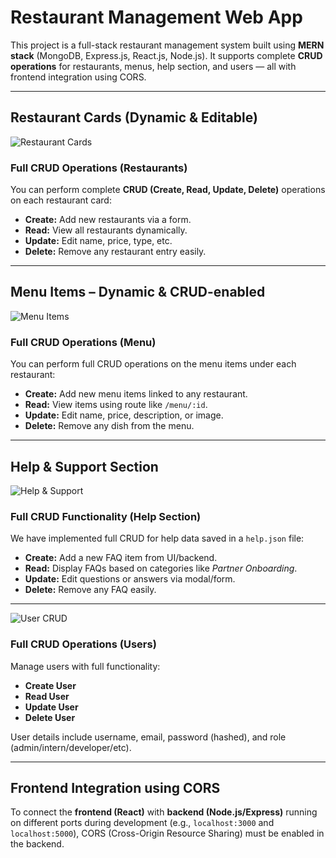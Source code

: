 #  Restaurant Management Web App

This project is a full-stack restaurant management system built using **MERN stack** (MongoDB, Express.js, React.js, Node.js). It supports complete **CRUD operations** for restaurants, menus, help section, and users — all with frontend integration using CORS.

---

## Restaurant Cards (Dynamic & Editable)

![Restaurant Cards](https://github.com/user-attachments/assets/5de8c51f-06cf-4ec0-8212-be36fb3845db)

###   Full CRUD Operations (Restaurants)

You can perform complete **CRUD (Create, Read, Update, Delete)** operations on each restaurant card:

- **Create:** Add new restaurants via a form.
- **Read:** View all restaurants dynamically.
- **Update:** Edit name, price, type, etc.
- **Delete:** Remove any restaurant entry easily.

---

##  Menu Items – Dynamic & CRUD-enabled

![Menu Items](https://github.com/user-attachments/assets/e4f10a47-0d72-4042-bc55-915c33ef798d)

###   Full CRUD Operations (Menu)

You can perform full CRUD operations on the menu items under each restaurant:

- **Create:** Add new menu items linked to any restaurant.
- **Read:** View items using route like `/menu/:id`.
- **Update:** Edit name, price, description, or image.
- **Delete:** Remove any dish from the menu.

---

##   Help & Support Section

![Help & Support](https://github.com/user-attachments/assets/7e942cd3-2fec-4b12-a26a-206b8f08f263)

###   Full CRUD Functionality (Help Section)

We have implemented full CRUD for help data saved in a `help.json` file:

- **Create:** Add a new FAQ item from UI/backend.
- **Read:** Display FAQs based on categories like *Partner Onboarding*.
- **Update:** Edit questions or answers via modal/form.
- **Delete:** Remove any FAQ easily.

---


![User CRUD](https://github.com/user-attachments/assets/e72a3a4c-aed3-4cf9-8c20-6f9fdac98768)

###  Full CRUD Operations (Users)

Manage users with full functionality:

- **Create User**
- **Read User**
- **Update User**
- **Delete User**

User details include username, email, password (hashed), and role (admin/intern/developer/etc).

---

##  Frontend Integration using CORS

To connect the **frontend (React)** with **backend (Node.js/Express)** running on different ports during development (e.g., `localhost:3000` and `localhost:5000`), CORS (Cross-Origin Resource Sharing) must be enabled in the backend.


